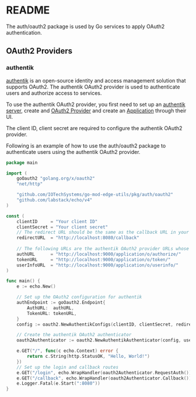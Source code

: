 # README #
The auth/oauth2 package is used by Go services to apply OAuth2 authentication.

## OAuth2 Providers ##
### authentik ###

[authentik](https://goauthentik.io/) is an open-source identity and access management solution that supports OAuth2. The authentik OAuth2 provider is used to authenticate users and authorize access to services.

To use the authentik OAuth2 provider, you first need to set up an [authentik server](https://docs.goauthentik.io/docs/installation/), create and [OAuth2 Provider](https://docs.goauthentik.io/docs/providers/oauth2/) and create an [Application](https://docs.goauthentik.io/docs/applications) through their UI.

The client ID, client secret are required to configure the authentik OAuth2 provider.

Following is an example of how to use the auth/oauth2 package to authenticate users using the authentik OAuth2 provider.
```go
package main

import (
	goOauth2 "golang.org/x/oauth2"
	"net/http"

	"github.com/IOTechSystems/go-mod-edge-utils/pkg/auth/oauth2"
	"github.com/labstack/echo/v4"
)

const (
	clientID     = "Your client ID"
	clientSecret = "Your client secret"
	// The redirect URL should be the same as the callback URL in your application
	redirectURL  = "http://localhost:8080/callback"
	
	// The following URLs are the authentik OAuth2 provider URLs whose domain should be replaced with your authentik server domain
	authURL      = "http://localhost:9000/application/o/authorize/"
	tokenURL     = "http://localhost:9000/application/o/token/"
	userInfoURL  = "http://localhost:9000/application/o/userinfo/"
)

func main() {
	e := echo.New()

	// Set up the OAuth2 configuration for authentik
	authEndpoint := goOauth2.Endpoint{
		AuthURL:  authURL,
		TokenURL: tokenURL,
	}
	config := oauth2.NewAuthentikConfigs(clientID, clientSecret, redirectURL, authEndpoint)

	// Create the authentik OAuth2 authenticator
	oauth2Authenticator := oauth2.NewAuthentikAuthenticator(config, userInfoURL)

	e.GET("/", func(c echo.Context) error {
		return c.String(http.StatusOK, "Hello, World!")
	})
	// Set up the login and callback routes
	e.GET("/login", echo.WrapHandler(oauth2Authenticator.RequestAuth()))
	e.GET("/callback", echo.WrapHandler(oauth2Authenticator.Callback()))
	e.Logger.Fatal(e.Start(":8080"))
}
```
